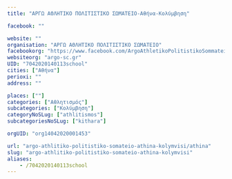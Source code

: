 ```yaml
---
title: "ΑΡΓΩ ΑΘΛΗΤΙΚΟ ΠΟΛΙΤΙΣΤΙΚΟ ΣΩΜΑΤΕΙΟ-Αθήνα-Κολύμβηση"

facebook: ""

website: ""
organisation: "ΑΡΓΩ ΑΘΛΗΤΙΚΟ ΠΟΛΙΤΙΣΤΙΚΟ ΣΩΜΑΤΕΙΟ"
facebookorg: "https://www.facebook.com/ArgoAthletikoPolitistikoSommateioArgosc"
websiteorg: "argo-sc.gr"
UID: "7042020140113school"
cities: ["Αθήνα"]
perioxi: ""
address: ""

places: [""]
categories: ["Αθλητισμός"]
subcategories: ["Κολύμβηση"]
categoryNoSLug: ["athlitismos"]
subcategoriesNoSLug: ["kithara"]

orgUID: "org14042020001453"

url: "argo-athlitiko-politistiko-somateio-athina-kolymvisi/athina"
slug: "argo-athlitiko-politistiko-somateio-athina-kolymvisi"
aliases:
    - /7042020140113school
---
```





